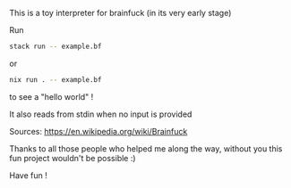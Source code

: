 This is a toy interpreter for brainfuck (in its very early stage)

Run
```bash
stack run -- example.bf
```
or
```bash
nix run . -- example.bf
```
to see a "hello world" !

It also reads from stdin when no input is provided

Sources:
https://en.wikipedia.org/wiki/Brainfuck

Thanks to all those people who helped me along the way, without you this fun
project wouldn't be possible :)

Have fun !
